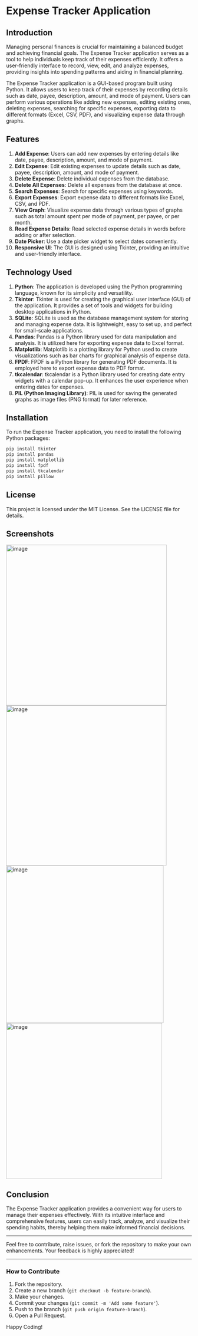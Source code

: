 # Expense Tracker Application

## Introduction

Managing personal finances is crucial for maintaining a balanced budget and achieving financial goals. The Expense Tracker application serves as a tool to help individuals keep track of their expenses efficiently. It offers a user-friendly interface to record, view, edit, and analyze expenses, providing insights into spending patterns and aiding in financial planning.

The Expense Tracker application is a GUI-based program built using Python. It allows users to keep track of their expenses by recording details such as date, payee, description, amount, and mode of payment. Users can perform various operations like adding new expenses, editing existing ones, deleting expenses, searching for specific expenses, exporting data to different formats (Excel, CSV, PDF), and visualizing expense data through graphs.

## Features

1. **Add Expense**: Users can add new expenses by entering details like date, payee, description, amount, and mode of payment.
2. **Edit Expense**: Edit existing expenses to update details such as date, payee, description, amount, and mode of payment.
3. **Delete Expense**: Delete individual expenses from the database.
4. **Delete All Expenses**: Delete all expenses from the database at once.
5. **Search Expenses**: Search for specific expenses using keywords.
6. **Export Expenses**: Export expense data to different formats like Excel, CSV, and PDF.
7. **View Graph**: Visualize expense data through various types of graphs such as total amount spent per mode of payment, per payee, or per month.
8. **Read Expense Details**: Read selected expense details in words before adding or after selection.
9. **Date Picker**: Use a date picker widget to select dates conveniently.
10. **Responsive UI**: The GUI is designed using Tkinter, providing an intuitive and user-friendly interface.

## Technology Used

1. **Python**: The application is developed using the Python programming language, known for its simplicity and versatility.
2. **Tkinter**: Tkinter is used for creating the graphical user interface (GUI) of the application. It provides a set of tools and widgets for building desktop applications in Python.
3. **SQLite**: SQLite is used as the database management system for storing and managing expense data. It is lightweight, easy to set up, and perfect for small-scale applications.
4. **Pandas**: Pandas is a Python library used for data manipulation and analysis. It is utilized here for exporting expense data to Excel format.
5. **Matplotlib**: Matplotlib is a plotting library for Python used to create visualizations such as bar charts for graphical analysis of expense data.
6. **FPDF**: FPDF is a Python library for generating PDF documents. It is employed here to export expense data to PDF format.
7. **tkcalendar**: tkcalendar is a Python library used for creating date entry widgets with a calendar pop-up. It enhances the user experience when entering dates for expenses.
8. **PIL (Python Imaging Library)**: PIL is used for saving the generated graphs as image files (PNG format) for later reference.

## Installation

To run the Expense Tracker application, you need to install the following Python packages:

```bash
pip install tkinter
pip install pandas
pip install matplotlib
pip install fpdf
pip install tkcalendar
pip install pillow
```

## License

This project is licensed under the MIT License. See the LICENSE file for details.

## Screenshots

<img width="436" alt="image" src="https://github.com/Shlok-Resist/expenseTracker/assets/60575417/6c4f21f9-0afd-4687-93ee-d57950959a37">
<img width="435" alt="image" src="https://github.com/Shlok-Resist/expenseTracker/assets/60575417/b9dc31bd-e48f-47c6-84e0-5813c7a2b02b">
<img width="427" alt="image" src="https://github.com/Shlok-Resist/expenseTracker/assets/60575417/ec175511-37fa-46c3-955b-70c0b999ed5c">
<img width="423" alt="image" src="https://github.com/Shlok-Resist/expenseTracker/assets/60575417/e0366c38-61e6-48fa-a36f-dc53e3616d64">




## Conclusion

The Expense Tracker application provides a convenient way for users to manage their expenses effectively. With its intuitive interface and comprehensive features, users can easily track, analyze, and visualize their spending habits, thereby helping them make informed financial decisions.

---

Feel free to contribute, raise issues, or fork the repository to make your own enhancements. Your feedback is highly appreciated!

---

### How to Contribute

1. Fork the repository.
2. Create a new branch (`git checkout -b feature-branch`).
3. Make your changes.
4. Commit your changes (`git commit -m 'Add some feature'`).
5. Push to the branch (`git push origin feature-branch`).
6. Open a Pull Request.

Happy Coding!
